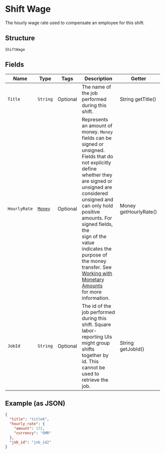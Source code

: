 
# Shift Wage

The hourly wage rate used to compensate an employee for this shift.

## Structure

`ShiftWage`

## Fields

| Name | Type | Tags | Description | Getter |
|  --- | --- | --- | --- | --- |
| `Title` | `String` | Optional | The name of the job performed during this shift. | String getTitle() |
| `HourlyRate` | [`Money`](../../doc/models/money.md) | Optional | Represents an amount of money. `Money` fields can be signed or unsigned.<br>Fields that do not explicitly define whether they are signed or unsigned are<br>considered unsigned and can only hold positive amounts. For signed fields, the<br>sign of the value indicates the purpose of the money transfer. See<br>[Working with Monetary Amounts](https://developer.squareup.com/docs/build-basics/working-with-monetary-amounts)<br>for more information. | Money getHourlyRate() |
| `JobId` | `String` | Optional | The id of the job performed during this shift. Square<br>labor-reporting UIs might group shifts together by id. This cannot be used to retrieve the job. | String getJobId() |

## Example (as JSON)

```json
{
  "title": "title6",
  "hourly_rate": {
    "amount": 172,
    "currency": "OMR"
  },
  "job_id": "job_id2"
}
```

